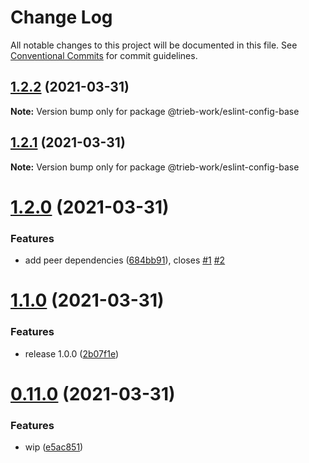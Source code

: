 # Change Log

All notable changes to this project will be documented in this file.
See [Conventional Commits](https://conventionalcommits.org) for commit guidelines.

## [1.2.2](https://github.com/trieb-work/config/compare/@trieb-work/eslint-config-base@1.2.1...@trieb-work/eslint-config-base@1.2.2) (2021-03-31)

**Note:** Version bump only for package @trieb-work/eslint-config-base





## [1.2.1](https://github.com/trieb-work/config/compare/@trieb-work/eslint-config-base@1.2.0...@trieb-work/eslint-config-base@1.2.1) (2021-03-31)

**Note:** Version bump only for package @trieb-work/eslint-config-base





# [1.2.0](https://github.com/trieb-work/config/compare/@trieb-work/eslint-config-base@1.1.0...@trieb-work/eslint-config-base@1.2.0) (2021-03-31)


### Features

* add peer dependencies ([684bb91](https://github.com/trieb-work/config/commit/684bb91465609c69f96ed8354069cb645f335239)), closes [#1](https://github.com/trieb-work/config/issues/1) [#2](https://github.com/trieb-work/config/issues/2)





# [1.1.0](https://github.com/trieb-work/config/compare/@trieb-work/eslint-config-base@0.11.0...@trieb-work/eslint-config-base@1.1.0) (2021-03-31)


### Features

* release 1.0.0 ([2b07f1e](https://github.com/trieb-work/config/commit/2b07f1e268371b0d11fcf527206757544191ac96))





# [0.11.0](https://github.com/trieb-work/config/compare/@trieb-work/eslint-config-base@0.10.0...@trieb-work/eslint-config-base@0.11.0) (2021-03-31)


### Features

* wip ([e5ac851](https://github.com/trieb-work/config/commit/e5ac8518e4a906ea312d1363675d2566ec7c22fd))
